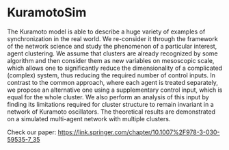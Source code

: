 # KuramotoSim

The Kuramoto model is able to describe a huge variety of examples of synchronization in the real world. We re-consider it through the framework of the network science and study the phenomenon of a particular interest, agent clustering. 
We assume that clusters are already recognized by some algorithm and then consider them as new variables on mesoscopic scale, which allows one to significantly reduce the dimensionality of a complicated (complex) system, thus reducing the required number of control inputs. 
In contrast to the common approach, where each agent is treated separately, we propose an alternative one using a supplementary control input, which is equal for the whole cluster. 
We also perform an analysis of this input by finding its limitations required for cluster structure to remain invariant in a network of Kuramoto oscillators. 
The theoretical results are demonstrated on a simulated multi-agent network with multiple clusters.

Check our paper: https://link.springer.com/chapter/10.1007%2F978-3-030-59535-7_35
